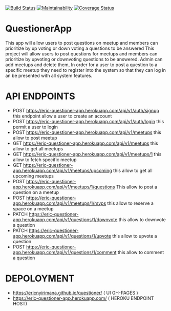 [![Build Status](https://travis-ci.org/ericnyirimana/questioner.svg?branch=develop)](https://travis-ci.org/ericnyirimana/questioner)    [![Maintainability](https://api.codeclimate.com/v1/badges/92a47f596a3f750e2779/maintainability)](https://codeclimate.com/github/ericnyirimana/questioner/maintainability)
[![Coverage Status](https://coveralls.io/repos/github/ericnyirimana/questioner/badge.svg?branch=ch-resolve-coveralls-travis-ci)](https://coveralls.io/github/ericnyirimana/questioner?branch=ch-resolve-coveralls-travis-ci)

# QuestionerApp

This app will allow users to post questions on meetup and members can prioritize by up voting or down voting a questions to be answered This project will allow users to post questions for meetups and members can prioritize by upvoting or downvoting questions to be answered. Admin can add meetups and delete them, In order for a user to post a question to a specific meetup they need to register into the system so that they can log in an be presented with all system features.

# API ENDPOINTS

- POST https://eric-questioner-app.herokuapp.com/api/v1/auth/signup this endpoint allow a user to create an account
- POST https://eric-questioner-app.herokuapp.com/api/v1/auth/login this permit a user to login
- POST https://eric-questioner-app.herokuapp.com/api/v1/meetups this allow to post meetup
- GET https://eric-questioner-app.herokuapp.com/api/v1/meetups this allow to get all meetups
- GET https://eric-questioner-app.herokuapp.com/api/v1/meetups/1 this allow to fetch specific meetup
- GET https://eric-questioner-app.herokuapp.com/api/v1/meetups/upcoming this allow to get all upcoming meetups
- POST https://eric-questioner-app.herokuapp.com/api/v1/meetups/1/questions  This allow to post a question on a meetup
- POST https://eric-questioner-app.herokuapp.com/api/v1/meetups/1/rsvps this allow to reserve a space on a meetup
- PATCH https://eric-questioner-app.herokuapp.com/api/v1/questions/1/downvote this allow to downvote a question
- PATCH https://eric-questioner-app.herokuapp.com/api/v1/questions/1/upvote this allow to upvote a question
- POST https://eric-questioner-app.herokuapp.com/api/v1/questions/1/comment this allow to comment a question

# DEPOLOYMENT

- https://ericnyirimana.github.io/questioner/ ( UI GH-PAGES )
- https://eric-questioner-app.herokuapp.com/ ( HEROKU ENDPOINT HOST)
